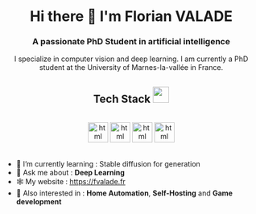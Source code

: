 <h1 align="center">Hi there 👋 I'm Florian VALADE </h1>
<h3 align="center">A passionate PhD Student in artificial intelligence</h3>



<center>I specialize in computer vision and deep learning. I am currently a PhD student at the University of Marnes-la-vallée in France.
</center>

<div align="center">

## Tech Stack <img src = "https://media2.giphy.com/media/QssGEmpkyEOhBCb7e1/giphy.gif?cid=ecf05e47a0n3gi1bfqntqmob8g9aid1oyj2wr3ds3mg700bl&rid=giphy.gif" width = 32px>

<br />
<a margin="10" href="https://pytorch.org" target="_blank"><img margin="10px" height="40" src="https://upload.wikimedia.org/wikipedia/commons/1/10/PyTorch_logo_icon.svg" alt="html"></a>
<a margin="10" href="http://tensorflow.org" target="_blank"><img margin="10px" height="40" src="https://upload.wikimedia.org/wikipedia/commons/2/2d/Tensorflow_logo.svg" alt="html"></a>
<a margin="10" href="https://python.org" target="_blank"><img margin="10px" height="40" src="https://upload.wikimedia.org/wikipedia/commons/0/0a/Python.svg" alt="html"></a>
<a margin="10" href="https://swift.org" target="_blank"><img margin="10px" height="40" src="https://developer.apple.com/assets/elements/icons/swift/swift-64x64_2x.png" alt="html"></a>
<br />
</div>
<br />


- 🌈 I’m currently learning : Stable diffusion for generation 
- 💬 Ask me about : **Deep Learning**
- 🕸️ My website : https://fvalade.fr
- 🧠 Also interested in : **Home Automation**, **Self-Hosting** and **Game development**


